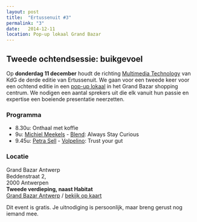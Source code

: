 ```yaml
---
layout: post
title:  "Ertussenuit #3"
permalink: "3"
date:   2014-12-11
location: Pop-up lokaal Grand Bazar
---
```


## Tweede ochtendsessie: buikgevoel

Op **donderdag 11 december** houdt de richting [Multimedia Technology](http://multimediatechnology.be) van KdG de derde editie van Ertussenuit.
We gaan voor een tweede keer voor een ochtend editie in een [pop-up lokaal](http://atv.be/nieuws/2014-11-10/studeren-in-grand-bazar-shoppingcenter) in het Grand Bazar shopping centrum.
We nodigen een aantal sprekers uit die elk vanuit hun passie en expertise een boeiende presentatie neerzetten.

### Programma
- 8.30u: Onthaal met koffie
- 9u: [Michiel Meekels](http://michielmeekels.tumblr.com/) - [Blend](http://www.blend.be/): Always Stay Curious
- 9.45u: [Petra Sell](http://www.volpelino.com) - [Volpelino](http://www.volpelino.com/): Trust your gut


### Locatie
Grand Bazar Antwerp<br>
Beddenstraat 2,<br>
2000 Antwerpen<br>
<strong>Tweede verdieping, naast Habitat</strong><br>
<a href="http://www.grandbazarantwerp.be/">Grand Bazar Antwerp</a> / <a href="https://www.google.be/maps/place/Grand+Bazar/@51.218839,4.402883,15z/data=!4m2!3m1!1s0x0:0xe6366d70066e42f0?sa=X&ei=7GNwVJWJF5HqaPGGgOAD&ved=0CIcBEPwSMBA">bekijk op kaart</a>

Dit event is gratis. Je uitnodiging is persoonlijk, maar breng gerust nog iemand mee.
